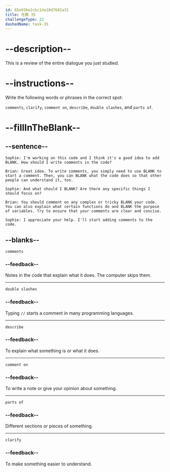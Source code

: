 ```yaml
---
id: 65e93be2cbc1da18d7602a31
title: 任務 35
challengeType: 22
dashedName: task-35
---
```


<!-- REVIEW -->

# --description--

This is a review of the entire dialogue you just studied.

# --instructions--

Write the following words or phrases in the correct spot:

`comments`, `clarify`, `comment on`, `describe`, `double slashes`, and `parts of`.

# --fillInTheBlank--

## --sentence--

`Sophie: I'm working on this code and I think it's a good idea to add BLANK. How should I write comments in the code?`

`Brian: Great idea. To write comments, you simply need to use BLANK to start a comment. Then, you can BLANK what the code does so that other people can understand it, too.`

`Sophie: And what should I BLANK? Are there any specific things I should focus on?`

`Brian: You should comment on any complex or tricky BLANK your code. You can also explain what certain functions do and BLANK the purpose of variables. Try to ensure that your comments are clear and concise.`

`Sophie: I appreciate your help. I'll start adding comments to the code.`

## --blanks--

`comments`

### --feedback--

Notes in the code that explain what it does. The computer skips them.

---

`double slashes`

### --feedback--

Typing `//` starts a comment in many programming languages.

---

`describe`

### --feedback--

To explain what something is or what it does.

---

`comment on`

### --feedback--

To write a note or give your opinion about something.

---

`parts of`

### --feedback--

Different sections or pieces of something.

---

`clarify`

### --feedback--

To make something easier to understand.
